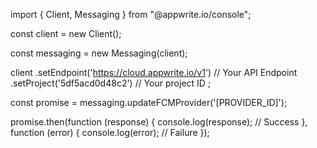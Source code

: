import { Client,  Messaging } from "@appwrite.io/console";

const client = new Client();

const messaging = new Messaging(client);

client
    .setEndpoint('https://cloud.appwrite.io/v1') // Your API Endpoint
    .setProject('5df5acd0d48c2') // Your project ID
;

const promise = messaging.updateFCMProvider('[PROVIDER_ID]');

promise.then(function (response) {
    console.log(response); // Success
}, function (error) {
    console.log(error); // Failure
});